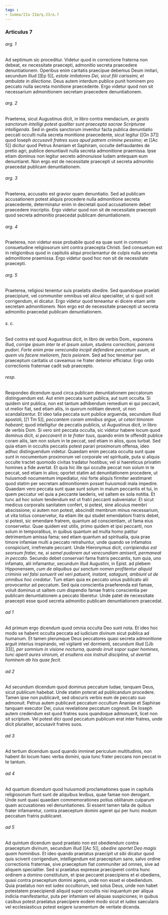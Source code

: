 ```yaml
---
tags : 
- Summa/IIa-IIæ/q.33/a.7
---
```


### Articulus 7

###### arg. 1
Ad septimum sic proceditur. Videtur quod in correctione fraterna non debeat, ex necessitate praecepti, admonitio secreta praecedere denuntiationem. Operibus enim caritatis praecipue debemus Deum imitari, secundum illud [[Ep 5]], *estote imitatores Dei, sicut filii carissimi, et ambulate in dilectione*. Deus autem interdum publice punit hominem pro peccato nulla secreta monitione praecedente. Ergo videtur quod non sit necessarium admonitionem secretam praecedere denuntiationem.

###### arg. 2
Praeterea, sicut Augustinus dicit, in libro contra mendacium, *ex gestis sanctorum intelligi potest qualiter sunt praecepta sacrae Scripturae intelligenda*. Sed in gestis sanctorum invenitur facta publica denuntiatio peccati occulti nulla secreta monitione praecedente, sicut legitur [[Gn 37]] quod Ioseph *accusavit fratres suos apud patrem crimine pessimo*; et [[Ac 5]] dicitur quod Petrus Ananiam et Saphiram, occulte defraudantes de pretio agri, publice denuntiavit nulla secreta admonitione praemissa. Ipse etiam dominus non legitur secreto admonuisse Iudam antequam eum denuntiaret. Non ergo est de necessitate praecepti ut secreta admonitio praecedat publicam denuntiationem.

###### arg. 3
Praeterea, accusatio est gravior quam denuntiatio. Sed ad publicam accusationem potest aliquis procedere nulla admonitione secreta praecedente, determinatur enim in decretali quod accusationem debet praecedere inscriptio. Ergo videtur quod non sit de necessitate praecepti quod secreta admonitio praecedat publicam denuntiationem.

###### arg. 4
Praeterea, non videtur esse probabile quod ea quae sunt in communi consuetudine religiosorum sint contra praecepta Christi. Sed consuetum est in religionibus quod in capitulis aliqui proclamantur de culpis nulla secreta admonitione praemissa. Ergo videtur quod hoc non sit de necessitate praecepti.

###### arg. 5
Praeterea, religiosi tenentur suis praelatis obedire. Sed quandoque praelati praecipiunt, vel communiter omnibus vel alicui specialiter, ut si quid scit corrigendum, ei dicatur. Ergo videtur quod teneantur ei dicere etiam ante secretam admonitionem. Non ergo est de necessitate praecepti ut secreta admonitio praecedat publicam denuntiationem.

###### s. c.
Sed contra est quod Augustinus dicit, in libro de verbis Dom., exponens illud, *corripe ipsum inter te et ipsum solum, studens correctioni, parcens pudori. Forte enim prae verecundia incipit defendere peccatum suum, et quem vis facere meliorem, facis peiorem*. Sed ad hoc tenemur per praeceptum caritatis ut caveamus ne frater deterior efficiatur. Ergo ordo correctionis fraternae cadit sub praecepto.

###### resp.
Respondeo dicendum quod circa publicam denuntiationem peccatorum distinguendum est. Aut enim peccata sunt publica, aut sunt occulta. Si quidem sint publica, non est tantum adhibendum remedium ei qui peccavit, ut melior fiat, sed etiam aliis, in quorum notitiam devenit, ut non scandalizentur. Et ideo talia peccata sunt publice arguenda, secundum illud apostoli, [[1 Tm 5]], *peccantem coram omnibus argue, ut ceteri timorem habeant*; quod intelligitur de peccatis publicis, ut Augustinus dicit, in libro de verbis Dom. Si vero sint peccata occulta, sic videtur habere locum quod dominus dicit, *si peccaverit in te frater tuus*, quando enim te offendit publice coram aliis, iam non solum in te peccat, sed etiam in alios, quos turbat. Sed quia etiam in occultis peccatis potest parari proximorum offensa, ideo adhuc distinguendum videtur. Quaedam enim peccata occulta sunt quae sunt in nocumentum proximorum vel corporale vel spirituale, puta si aliquis occulte tractet quomodo civitas tradatur hostibus; vel si haereticus privatim homines a fide avertat. Et quia hic ille qui occulte peccat non solum in te peccat, sed etiam in alios; oportet statim ad denuntiationem procedere, ut huiusmodi nocumentum impediatur, nisi forte aliquis firmiter aestimaret quod statim per secretam admonitionem posset huiusmodi mala impedire. Quaedam vero peccata sunt quae sunt solum in malum peccantis et tui, in quem peccatur vel quia a peccante laederis, vel saltem ex sola notitia. Et tunc ad hoc solum tendendum est ut fratri peccanti subveniatur. Et sicut medicus corporalis sanitatem confert, si potest, sine alicuius membri abscissione; si autem non potest, abscindit membrum minus necessarium, ut vita totius conservetur, ita etiam ille qui studet emendationi fratris debet, si potest, sic emendare fratrem, quantum ad conscientiam, ut fama eius conservetur. Quae quidem est utilis, primo quidem et ipsi peccanti, non solum in temporalibus, in quibus quantum ad multa homo patitur detrimentum amissa fama; sed etiam quantum ad spiritualia, quia prae timore infamiae multi a peccato retrahuntur, unde quando se infamatos conspiciunt, irrefrenate peccant. Unde Hieronymus dicit, *corripiendus est seorsum frater, ne, si semel pudorem aut verecundiam amiserit, permaneat in peccato*. Secundo debet conservari fama fratris peccantis, tum quia, uno infamato, alii infamantur, secundum illud Augustini, in Epist. ad plebem Hipponensem, *cum de aliquibus qui sanctum nomen profitentur aliquid criminis vel falsi sonuerit vel veri patuerit, instant, satagunt, ambiunt ut de omnibus hoc credatur*. Tum etiam quia ex peccato unius publicato alii provocantur ad peccatum. Sed quia conscientia praeferenda est famae, voluit dominus ut saltem cum dispendio famae fratris conscientia per publicam denuntiationem a peccato liberetur. Unde patet de necessitate praecepti esse quod secreta admonitio publicam denuntiationem praecedat.

###### ad 1
Ad primum ergo dicendum quod omnia occulta Deo sunt nota. Et ideo hoc modo se habent occulta peccata ad iudicium divinum sicut publica ad humanum. Et tamen plerumque Deus peccatores quasi secreta admonitione arguit interius inspirando, vel vigilanti vel dormienti, secundum illud [[Jb 33]], *per somnium in visione nocturna, quando irruit sopor super homines, tunc aperit aures virorum, et erudiens eos instruit disciplina, ut avertat hominem ab his quae fecit*.

###### ad 2
Ad secundum dicendum quod dominus peccatum Iudae, tanquam Deus, sicut publicum habebat. Unde statim poterat ad publicandum procedere. Tamen ipse non publicavit, sed obscuris verbis eum de peccato suo admonuit. Petrus autem publicavit peccatum occultum Ananiae et Saphirae tanquam executor Dei, cuius revelatione peccatum cognovit. De Ioseph autem credendum est quod fratres suos quandoque admonuerit, licet non sit scriptum. Vel potest dici quod peccatum publicum erat inter fratres, unde dicit pluraliter, accusavit fratres suos.

###### ad 3
Ad tertium dicendum quod quando imminet periculum multitudinis, non habent ibi locum haec verba domini, quia tunc frater peccans non peccat in te tantum.

###### ad 4
Ad quartum dicendum quod huiusmodi proclamationes quae in capitulis religiosorum fiunt sunt de aliquibus levibus, quae famae non derogant. Unde sunt quasi quaedam commemorationes potius oblitarum culparum quam accusationes vel denuntiationes. Si essent tamen talia de quibus frater infamaretur, contra praeceptum domini ageret qui per hunc modum peccatum fratris publicaret.

###### ad 5
Ad quintum dicendum quod praelato non est obediendum contra praeceptum divinum, secundum illud [[Ac 5]], *obedire oportet Deo magis quam hominibus*. Et ideo quando praelatus praecipit ut sibi dicatur quod quis sciverit corrigendum, intelligendum est praeceptum sane, salvo ordine correctionis fraternae, sive praeceptum fiat communiter ad omnes, sive ad aliquem specialiter. Sed si praelatus expresse praeciperet contra hunc ordinem a domino constitutum, et ipse peccaret praecipiens et ei obediens, quasi contra praeceptum domini agens, unde non esset ei obediendum. Quia praelatus non est iudex occultorum, sed solus Deus, unde non habet potestatem praecipiendi aliquid super occultis nisi inquantum per aliqua indicia manifestantur, puta per infamiam vel aliquas suspiciones; in quibus casibus potest praelatus praecipere eodem modo sicut et iudex saecularis vel ecclesiasticus potest exigere iuramentum de veritate dicenda.

